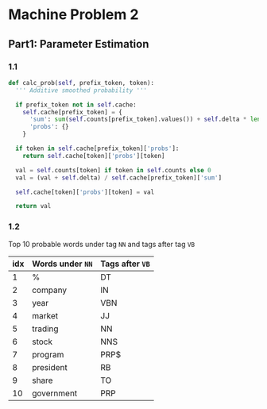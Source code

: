 # Machine Problem 2

## Part1: Parameter Estimation

### 1.1

```python
def calc_prob(self, prefix_token, token):
  ''' Additive smoothed probability '''

  if prefix_token not in self.cache:
    self.cache[prefix_token] = {
      'sum': sum(self.counts[prefix_token].values()) + self.delta * len(self.tokens),
      'probs': {}
    }

  if token in self.cache[prefix_token]['probs']:
    return self.cache[token]['probs'][token]

  val = self.counts[token] if token in self.counts else 0
  val = (val + self.delta) / self.cache[prefix_token]['sum']

  self.cache[token]['probs'][token] = val

  return val
```

### 1.2

Top 10 probable words under tag `NN` and tags after tag `VB`

idx |Words under `NN`|Tags after `VB`
-|-|-
1 | % | DT
2 | company | IN
3 | year | VBN
4 | market | JJ
5 | trading | NN
6 | stock | NNS
7 | program | PRP$
8 | president | RB
9 | share | TO
10 | government | PRP









